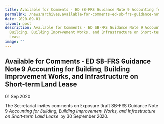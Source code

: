 ```yaml
---
title: Available for Comments - ED SB-FRS Guidance Note 9 Accounting for Building, Building Improvement Works, and Infrastructure on Short-term Land Lease
permalink: /news/archives/available-for-comments-ed-sb-frs-guidance-note-9-accounting/
date: 2020-09-01
layout: post
description: Available for Comments - ED SB-FRS Guidance Note 9 Accounting for
  Building, Building Improvement Works, and Infrastructure on Short-term Land
  Lease
image: ""
---
```

Available for Comments - ED SB-FRS Guidance Note 9 Accounting for Building, Building Improvement Works, and Infrastructure on Short-term Land Lease
---------------------------------------------------------------------------------------------------------------------------------------------------

01 Sep 2020

The Secretariat invites comments on Exposure Draft SB-FRS Guidance Note 9 _Accounting for Building, Building Improvement Works, and Infrastructure on Short-term Land Lease_  by 30 September 2020.